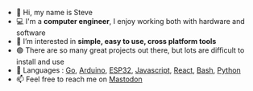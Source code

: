 - 🥳 Hi, my name is Steve
- 💻 I'm a **computer engineer**, I enjoy working both with hardware and software
- 👀 I’m interested in **simple, easy to use, cross platform tools**
- 🟢 There are so many great projects out there, but lots are difficult to install and use
- 📢 Languages : [Go](https://github.com/topics/go), [Arduino](https://github.com/topics/arduino), [ESP32](https://github.com/topics/esp32), [Javascript](https://github.com/topics/javascript), [React](https://github.com/topics/react), [Bash](https://github.com/topics/bash), [Python](https://github.com/topics/python)
- 📫 Feel free to reach me on <a rel="me" href="https://awscommunity.social/@sztech">Mastodon</a>
